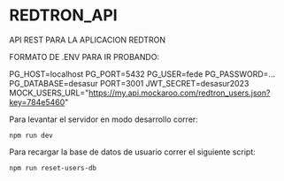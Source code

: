 # REDTRON_API

API REST PARA LA APLICACION REDTRON

FORMATO DE .ENV PARA IR PROBANDO:

PG_HOST=localhost
PG_PORT=5432
PG_USER=fede
PG_PASSWORD=...
PG_DATABASE=desasur
PORT=3001
JWT_SECRET=desasur2023
MOCK_USERS_URL="https://my.api.mockaroo.com/redtron_users.json?key=784e5460"

Para levantar el servidor en modo desarrollo correr:

```
npm run dev
```

Para recargar la base de datos de usuario correr el siguiente script:

```
npm run reset-users-db
```
